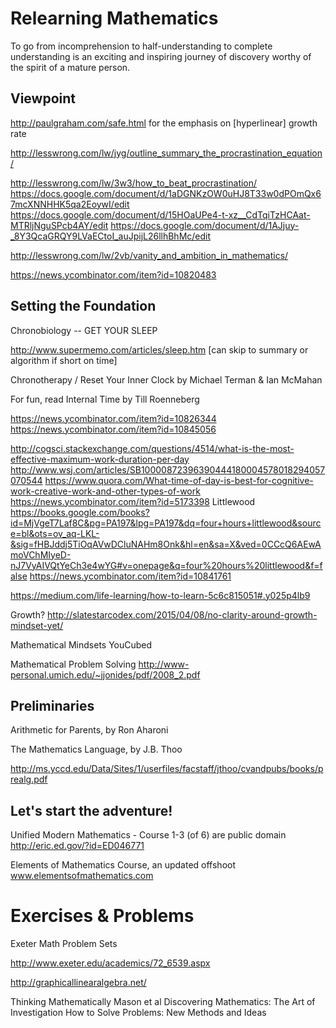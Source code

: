 # Relearning Mathematics
To go from incomprehension to half-understanding to complete understanding 
is an exciting and inspiring journey of discovery
worthy of the spirit of a mature person. 

## Viewpoint
http://paulgraham.com/safe.html for the emphasis on [hyperlinear] growth rate

http://lesswrong.com/lw/jyg/outline_summary_the_procrastination_equation/

http://lesswrong.com/lw/3w3/how_to_beat_procrastination/
https://docs.google.com/document/d/1aDGNKzOW0uHJ8T33w0dPOmQx67mcXNNHHK5qa2EoywI/edit
https://docs.google.com/document/d/15HOaUPe4-t-xz__CdTqiTzHCAat-MTRljNguSPcb4AY/edit
https://docs.google.com/document/d/1AJjuy-_8Y3QcaGRQY9LVaECtoI_auJpijL26llhBhMc/edit

http://lesswrong.com/lw/2vb/vanity_and_ambition_in_mathematics/

https://news.ycombinator.com/item?id=10820483


## Setting the Foundation
Chronobiology -- GET YOUR SLEEP

http://www.supermemo.com/articles/sleep.htm [can skip to summary or algorithm if short on time]

Chronotherapy / Reset Your Inner Clock by Michael Terman & Ian McMahan

For fun, read Internal Time by Till Roenneberg

https://news.ycombinator.com/item?id=10826344
https://news.ycombinator.com/item?id=10845056

http://cogsci.stackexchange.com/questions/4514/what-is-the-most-effective-maximum-work-duration-per-day
http://www.wsj.com/articles/SB10000872396390444180004578018294057070544
https://www.quora.com/What-time-of-day-is-best-for-cognitive-work-creative-work-and-other-types-of-work
https://news.ycombinator.com/item?id=5173398
Littlewood
https://books.google.com/books?id=MjVgeT7Laf8C&pg=PA197&lpg=PA197&dq=four+hours+littlewood&source=bl&ots=ov_aq-LKL-&sig=fHBJddj5TiOqAVwDCluNAHm8Onk&hl=en&sa=X&ved=0CCcQ6AEwAmoVChMIyeD-nJ7VyAIVQtYeCh3e4wYG#v=onepage&q=four%20hours%20littlewood&f=false
https://news.ycombinator.com/item?id=10841761

https://medium.com/life-learning/how-to-learn-5c6c815051#.y025p4lb9

Growth?
http://slatestarcodex.com/2015/04/08/no-clarity-around-growth-mindset-yet/

Mathematical Mindsets
YouCubed

Mathematical Problem Solving
http://www-personal.umich.edu/~jjonides/pdf/2008_2.pdf


## Preliminaries

Arithmetic for Parents, by Ron Aharoni

The Mathematics Language, by J.B. Thoo

http://ms.yccd.edu/Data/Sites/1/userfiles/facstaff/jthoo/cvandpubs/books/prealg.pdf

## Let's start the adventure!

Unified Modern Mathematics - Course 1-3 (of 6) are public domain
 http://eric.ed.gov/?id=ED046771

Elements of Mathematics Course, an updated offshoot
www.elementsofmathematics.com

# Exercises & Problems

Exeter Math Problem Sets

http://www.exeter.edu/academics/72_6539.aspx


http://graphicallinearalgebra.net/

Thinking Mathematically Mason et al
Discovering Mathematics: The Art of Investigation
How to Solve Problems: New Methods and Ideas

